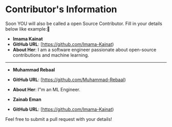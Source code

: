 # Contributor's Information

Soon YOU will also be called a open Source Contributor. Fill in your details below like example:🤗

- **Imama Kainat**
- **GitHub URL**: [https://github.com/Imama-Kainat)
- **About Her**: I am a software engineer passionate about open-source contributions and machine learning.

---

- **Muhammad Rebaal**
- **GitHub URL**: [https://github.com/Muhammad-Rebaal)
- **About Her**: I"m an ML Engineer.


- **Zainab Eman**
- **GitHub URL**: [https://github.com/Imama-Kainat)

Feel free to submit a pull request with your details!
